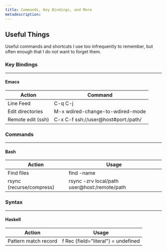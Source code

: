 ```yaml
---
title: Commands, Key Bindings, and More
metadescription: 
---
```


## Useful Things

Useful commands and shortcuts I use too infrequently to remember, but often
enough that I do not want to forget them.


### Key Bindings

------------------------


#### Emacs

| Action            | Command                             |
|-------------------|-------------------------------------|
| Line Feed         | C-q C-j                             |
| Edit directories  | M-x wdired-change-to-wdired-mode    |
| Remote edit (ssh) | C-x C-f ssh://user@host#port:/path/ |



### Commands

------------------------


#### Bash

| Action                   | Usage                                        |
|--------------------------|----------------------------------------------|
| Find files               | find <path> -name <glob>                     |
| rsync (recurse/compress) | rsync -zrv local/path user@host:/remote/path |


### Syntax

------------------------


#### Haskell

| Action                   | Usage                                        |
|--------------------------|----------------------------------------------|
| Pattern match record     | f Rec {field="literal"} = undefined          |
